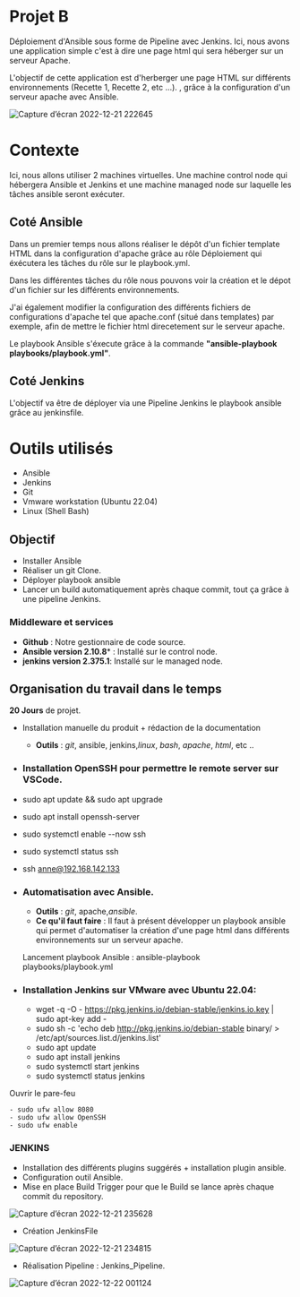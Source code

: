 # Projet B

Déploiement d'Ansible sous forme de Pipeline avec Jenkins.
Ici, nous avons une application simple c'est à dire une page html qui sera héberger sur un serveur Apache.

L'objectif de cette application est d'herberger une page HTML sur différents environnements (Recette 1, Recette 2, etc ...). , grâce à la configuration d'un serveur apache avec Ansible.

![Capture d’écran 2022-12-21 222645](https://user-images.githubusercontent.com/85136214/209154722-dda763f9-4b87-4d49-ad25-b4d29c70ba05.png)


# Contexte
Ici, nous allons utiliser 2 machines virtuelles. Une machine control node qui hébergera Ansible et Jenkins et une machine managed node sur laquelle les tâches ansible seront exécuter.

## Coté Ansible ##

Dans un premier temps nous allons réaliser le dépôt d'un fichier template HTML dans la configuration d'apache grâce au rôle Déploiement qui éxécutera les tâches du rôle sur le playbook.yml. 

Dans les différentes tâches du rôle nous pouvons voir la création et le dépot d'un fichier sur les différents environnements. 

J'ai également modifier la configuration des différents fichiers de configurations d'apache tel que apache.conf (situé dans templates) par exemple, afin de mettre le fichier html direcetement sur le serveur apache. 

Le playbook Ansible s'éxecute grâce à la commande **"ansible-playbook playbooks/playbook.yml"**.

## Coté Jenkins ##

L'objectif va être de déployer via une Pipeline Jenkins le playbook ansible grâce au jenkinsfile.


# Outils utilisés

 -   Ansible
 -  Jenkins
 -   Git
 -   Vmware workstation (Ubuntu 22.04)
 -   Linux (Shell Bash)

## Objectif

 - Installer Ansible
 - Réaliser un git Clone.
 - Déployer playbook ansible 
 - Lancer un build automatiquement après chaque commit, tout ça grâce à une pipeline Jenkins.

### Middleware et services

-   **Github** : Notre gestionnaire de code source.
-   **Ansible version 2.10.8*** : Installé sur le control node.
-  **jenkins version 2.375.1**: Installé sur le managed node.

## Organisation du travail dans le temps

**20 Jours** de projet. 

-   Installation manuelle du produit + rédaction de la documentation
    -   **Outils** : _git_, ansible, jenkins,_linux_, _bash_, _apache_, _html_, etc ..

-   ### Installation OpenSSH pour permettre le remote server sur VSCode. ###

   - sudo apt update && sudo apt upgrade
   - sudo apt install openssh-server
   - sudo systemctl enable --now ssh
   - sudo systemctl status ssh

   - ssh anne@192.168.142.133

-  ### Automatisation avec Ansible. ###
    -   **Outils** : _git_, apache,_ansible_.
    -   **Ce qu'il faut faire** : Il faut à présent développer un playbook ansible qui permet d'automatiser la création d'une page html dans différents environnements sur un serveur apache.

    Lancement playbook Ansible : ansible-playbook playbooks/playbook.yml
  
-   ### Installation Jenkins sur VMware avec Ubuntu 22.04: ###

    -   wget -q -O - https://pkg.jenkins.io/debian-stable/jenkins.io.key | sudo apt-key add -
    - sudo sh -c 'echo deb http://pkg.jenkins.io/debian-stable binary/ > /etc/apt/sources.list.d/jenkins.list'
    - sudo apt update
    - sudo apt install jenkins
    - sudo systemctl start jenkins
    - sudo systemctl status jenkins

  Ouvrir le pare-feu 

    - sudo ufw allow 8080
    - sudo ufw allow OpenSSH
    - sudo ufw enable
        
### JENKINS ###

- Installation des différents plugins suggérés + installation plugin ansible.
- Configuration outil Ansible.
- Mise en place Build Trigger pour que le Build se lance après chaque commit du repository.

![Capture d’écran 2022-12-21 235628](https://user-images.githubusercontent.com/85136214/209156249-65eeba2d-9dff-41c5-a6fc-c9fd9e20c6cd.png)


- Création JenkinsFile

![Capture d’écran 2022-12-21 234815](https://user-images.githubusercontent.com/85136214/209155679-387c1232-29f6-4758-b4c7-d79fc7c6e246.png)

       
- Réalisation Pipeline : Jenkins_Pipeline.

![Capture d’écran 2022-12-22 001124](https://user-images.githubusercontent.com/85136214/209155728-9c6a3f34-be14-496f-999e-d5e0e14ff631.png)
